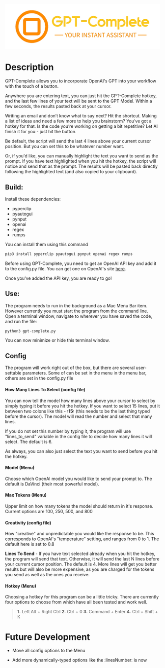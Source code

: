 ![GPT-Complete logo](photos/GPT-Complete-logo-clear-2.png)

# Description
GPT-Complete allows you to incorporate OpenAI's GPT into your workflow with the touch of a button.

Anywhere you are entering text, you can just hit the GPT-Complete hotkey, and the last few lines of your text will be sent to the GPT Model. Within a few seconds, the results pasted back at your cursor.

Writing an email and don’t know what to say next? Hit the shortcut. Making a list of ideas and need a few more to help you brainstorm? You’ve got a hotkey for that. Is the code you’re working on getting a bit repetitive? Let  AI finish it for you - just hit the button.

Be default, the script will send the last 4 lines above your current cursor position. But you can set this to be whatever number want.

Or, if you'd like, you can manually highlight the text you want to send as the prompt. If you have text highlighted when you hit the hotkey, the script will notice and send that as the prompt. The results will be pasted back directly following the highlighted text (and also copied to your clipboard).

## Build:

Install these dependencies:
- pyperclip
- pyautogui
- pynput
- openai
- regex
- rumps

You can install them using this command

```bash
pip3 install pyperclip pyautogui pynput openai regex rumps
```

Before using GPT-Complete, you need to get an OpenAI API key and add it to the config.py file. You can get one on OpenAI's site [here](https://openai.com/blog/openai-api/).

Once you've added the API key, you are ready to go!


 ## Use:

The program needs to run in the background as a Mac Menu Bar item. However currently you must start the program from the command line. Open a terminal window, navigate to wherever you have saved the code, and run the file:

```py
python3 gpt-complete.py
```

You can now minimize or hide this terminal window.

## Config
The program will work right out of the box, but there are several user-settable parameters. Some of can be set in the menu in the menu bar, others are set in the config.py file

#### How Many Lines To Select (config file)
You can now tell the model how many lines above your cursor to select by simply typing it before you hit the hotkey. If you want to select 15 lines, put it between two colons like this - **:15:** (this needs to be the last thing typed before the cursor). The model will read the number and select that many lines.

If you do not set this number by typing it, the program will use "lines_to_send" variable in the config file to decide how many lines it will select. The default is 6.

As always, you can also just select the text you want to send before you hit the hotkey.

#### Model (Menu)
Choose which OpenAI model you would like to send your prompt to. The default is DaVinci (their most powerful model).

#### Max Tokens (Menu)
Upper limit on how many tokens the model should return in it's response. Current options are 100, 250, 500, and 800
  
#### Creativity (config file)
How "creative" and unpredictable you would like the response to be. This corresponds to OpenAI's "temperature" setting, and ranges from 0 to 1. The default here is set to 0.8

**Lines To Send** - If you have text selected already when you hit the hotkey, the program will send that text. Otherwise, it will send the last N lines before your current cursor position.  The default is 4. More lines will get you better results but will also be more expensive, as you are charged for the tokens you send as well as the ones you receive.

#### Hotkey (Menu)
Choosing a hotkey for this program can be a little tricky. There are currently four options to choose from which have all been tested and work well. 
>**1.** Left Alt + Right Ctrl
>**2.** Ctrl + 0
>**3.** Command + Enter
>**4.** Ctrl + Shift + K


# Future Development

- Move all config options to the Menu

- Add more dynamically-typed options like the :linesNumber: is now
